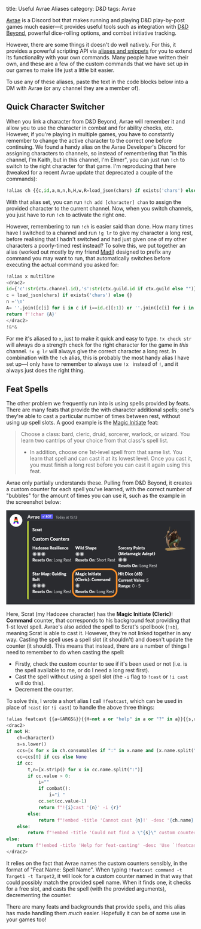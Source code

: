 title: Useful Avrae Aliases
category: D&D
tags: Avrae

[Avrae](https://avrae.io/) is a Discord bot that makes running and playing D&D play-by-post games much easier—it provides useful tools such as integration with [D&D Beyond](https://www.dndbeyond.com/), powerful dice-rolling options, and combat initiative tracking.

However, there are some things it doesn't do well natively. For this, it provides a powerful scripting API via [aliases and snippets](https://avrae.readthedocs.io/en/latest/aliasing/aliasing.html) for you to extend its functionality with your own commands. Many people have written their own, and these are a few of the custom commands that we have set up in our games to make life just a little bit easier.

To use any of these aliases, paste the text in the code blocks below into a DM with Avrae (or any channel they are a member of).

## Quick Character Switcher

When you link a character from D&D Beyond, Avrae will remember it and allow you to use the character in combat and for ability checks, etc. However, if you're playing in multiple games, you have to constantly remember to change the active character to the correct one before continuing. We found a handy alias on the Avrae Developer's Discord for assigning characters to channels, so instead of remembering that "in this channel, I'm Kaith, but in this channel, I'm Elmer", you can just run `!ch` to switch to the right character for that game. I'm reproducing that here (tweaked for a recent Avrae update that deprecated a couple of the commands):

```python
!alias ch {{c,id,a,m,n,h,H,w,R=load_json(chars) if exists('chars') else {}, {'c':str(ctx.channel.id),'s':str(ctx.guild.id if ctx.guild else "")} ,&ARGS&[1:],&ARGS&[:1] or 0,'\n','- This Channel','- This Server' ,'',"%x"%roll('1d16777216')}}{{m=(1 if m[0] in 'add'  else 2 if m[0] in 'delete'  else 3 if m[0] in 'roster' else 4 if m[0] in 'help?' else 0) if m else 0}}{{x=not m or ((a[1] if a[1].isdigit() else id.c if a[1] in 'chan' else id.s) if a and len(a)>1 else id.s)}}{{X=not m or ((a[0] if a[0].isdigit() else id.c if a[0] in 'chan' else id.s) if a else id.s)}}{{name=c.get(X)}}{{emb=f' -title "Quick Character Changer" -footer "!ch [help|?] - Bring up the help window" -color {R} '}}{{A=''.join([c[i] for i in c if i==id.c][:1]) or ''.join([c[i] for i in c if i==id.s][:1])}}{{add=not m==1 or not  a or c.update({x:a[0]}) or set_uvar('chars',dump_json(c)) or a[0]}}{{delete=not m==2 or not c.pop(X) or not set_uvar('chars', dump_json(c)) or X}}{{"embed "+emb+(f'-t 10 -desc "Added `{add}` to ID `{x}`."' if (m==1 and a) else f'-t 10 -desc "{"No char found for ID" if not name else f"Removed `{name}` with ID"} `{X}`."' if m==2 else f'-t 20 -f "Roster| {n+(n.join([f"`{i}` - `{c[i]} ` {h if i in id.c else H if id.s and i in id.s else w} " for i in c]) or "*None*")}"' if m==3 else f'-f "!ch|Changes to the appropriate character for the channel/server." -f "!ch roster|View a list of all channel/server id\'s and the character they will load" -f "!ch add <name> [chan⏐id]|Adds `name` to the selected id. Default is server id, `chan` selects the channel id, or you can input the channel/server id manually" -f "!ch delete [chan⏐id]|Deletes the given id. Default is server id, `chan` selects the channel id, or you can input the channel/server id manually" -f "Current ID\'s|`Channel` - `{id.c}`{n}`Server` - `{id.s}`"') if m else (f"char {A}" if A else "embed -t 5 -desc 'Channel not found in list'"+emb)}}
```

With that alias set, you can run `!ch add [character] chan` to assign the provided character to the current channel. Now, when you switch channels, you just have to run `!ch` to activate the right one.

However, remembering to run `!ch` is easier said than done. How many times have I switched to a channel and run `!g lr` to give my character a long rest, before realising that I hadn't switched and had just given one of my other characters a poorly-timed rest instead? To solve this, we put together an alias (worked out mostly by my friend [Madi](https://www.flexpotential.com/)) designed to prefix any command you may want to run, that automatically switches before executing the actual command you asked for:

```python
!alias x multiline
<drac2>
id={'c':str(ctx.channel.id),'s':str(ctx.guild.id if ctx.guild else "")}
c = load_json(chars) if exists('chars') else {}
n ='\n'
A= ''.join([c[i] for i in c if i==id.c][:1]) or ''.join([c[i] for i in c if i==id.s][:1])
return f'!char {A}'
</drac2>
!&*&
```

For me it's aliased to `x`, just to make it quick and easy to type. `!x check str` will always do a strength check for the right character for the game in *this* channel. `!x g lr` will always give the correct character a long rest. In combination with the `!ch` alias, this is probably the most handy alias I have set up—I only have to remember to always use `!x ` instead of `!`, and it always just does the right thing.

## Feat Spells

The other problem we frequently run into is using spells provided by feats. There are many feats that provide the with character additional spells; one's they're able to cast a particular number of times between rest, without using up spell slots. A good example is the [Magic Initiate](https://www.dndbeyond.com/feats/magic-initiate) feat:

> Choose a class: bard, cleric, druid, sorcerer, warlock, or wizard. You learn two cantrips of your choice from that class's spell list.
>
> - In addition, choose one 1st-level spell from that same list. You learn that spell and can cast it at its lowest level. Once you cast it, you must finish a long rest before you can cast it again using this feat.

Avrae only partially understands these. Pulling from D&D Beyond, it creates a custom counter for each spell you've learned, with the correct number of "bubbles" for the amount of times you can use it, such as the example in the screenshot below:

![Avrae custom counter output showing Magic Initiate - Command counter](/assets/avrae-1.png)

Here, Scrat (my Hadozee character) has the **Magic Initiate (Cleric): Command** counter, that corresponds to his background feat providing that 1-st level spell. Avrae's also added the spell to Scrat's spellbook (`!sb`), meaning Scrat is able to cast it. However, they're not linked together in any way. Casting the spell uses a spell slot (it shouldn't) and doesn't update the counter (it should). This means that instead, there are a number of things I need to remember to do when casting the spell:

* Firstly, check the custom counter to see if it's been used or not (i.e. is the spell available to me, or do I need a long rest first).
* Cast the spell without using a spell slot (the `-i` flag to `!cast` or `!i cast` will do this).
* Decrement the counter.

To solve this, I wrote a short alias I call `!featcast`, which can be used in place of `!cast` (or `!i cast`) to handle the above three things:

```python
!alias featcast {{a=&ARGS&}}{{H=not a or "help" in a or "?" in a}}{{s,r=H or a[0],H or " ".join(a[1:])}}multiline
<drac2>
if not H:
    ch=character()
    s=s.lower()
    ccs=[x for x in ch.consumables if ":" in x.name and (x.name.split(":")[1].lower().endswith(s.lower()) or x.name.split(": ")[1].lower().startswith(s.lower()))]
    cc=ccs[0] if ccs else None
    if cc:
        t,n=[x.strip() for x in cc.name.split(":")]
        if cc.value > 0:
            i=""
            if combat():
                i="i "
            cc.set(cc.value-1)
            return f"!{i}cast '{n}' -i {r}"
        else:
            return f"!embed -title 'Cannot cast {n}!' -desc '{ch.name} does not have any uses of {n} from the {t} feat available.\n\n**{cc.name}**\n{cc}'"
    else:
        return f"!embed -title 'Could not find a \"{s}\" custom counter' -desc 'Check that your feats for **{ch.name}** are set up correctly.' -thumb <image>"
else:
    return f"!embed -title 'Help for feat-casting' -desc 'Use `!featcast <spell>` to cast a spell provided by a feat, instead of using your spell slots.'"
</drac2>
```

It relies on the fact that Avrae names the custom counters sensibly, in the format of "Feat Name: Spell Name". When typing `!featcast command -t Target1 -t Target2`, it will look for a custom counter named in that way that could possibly match the provided spell name. When it finds one, it checks for a free slot, and casts the spell (with the provided arguments), decrementing the counter.

There are many feats and backgrounds that provide spells, and this alias has made handling them *much* easier. Hopefully it can be of some use in your games too!
